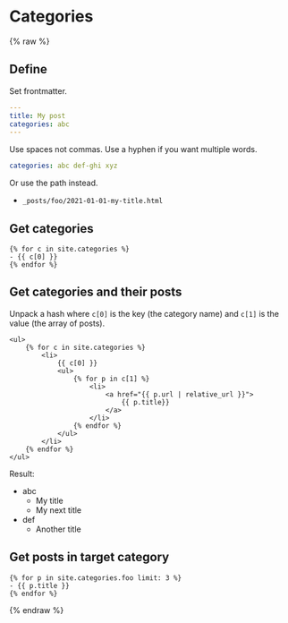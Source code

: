 # Categories

{% raw %}

## Define

Set frontmatter.

```yaml
---
title: My post
categories: abc
---
```

Use spaces not commas. Use a hyphen if you want multiple words.

```yaml
categories: abc def-ghi xyz
```

Or use the path instead.

- `_posts/foo/2021-01-01-my-title.html`



## Get categories

```liquid
{% for c in site.categories %}
- {{ c[0] }}
{% endfor %}
```


## Get categories and their posts

Unpack a hash where `c[0]` is the key (the category name) and `c[1]` is the value (the array of posts).

```liquid
<ul>
    {% for c in site.categories %}
        <li>
            {{ c[0] }}
            <ul>
                {% for p in c[1] %}
                    <li>
                        <a href="{{ p.url | relative_url }}">
                            {{ p.title}}
                        </a>
                    </li>
                {% endfor %}
            </ul>
        </li>
    {% endfor %}
</ul>
```

Result:

- abc
    - My title
    - My next title
- def
    - Another title


## Get posts in target category

```liquid
{% for p in site.categories.foo limit: 3 %}
- {{ p.title }}
{% endfor %}
```

{% endraw %}

